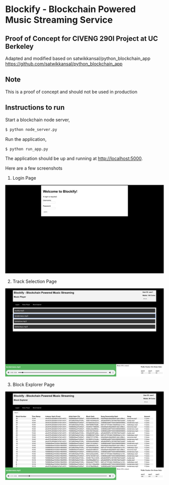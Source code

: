 # Blockify - Blockchain Powered Music Streaming Service
## Proof of Concept for CIVENG 290I Project at UC Berkeley

Adapted and modified based on satwikkansal/python_blockchain_app
https://github.com/satwikkansal/python_blockchain_app

## Note
This is a proof of concept and should not be used in production


## Instructions to run

Start a blockchain node server,

```sh
$ python node_server.py
```

Run the application,

```sh
$ python run_app.py
```

The application should be up and running at [http://localhost:5000](http://localhost:5000).

Here are a few screenshots

1. Login Page

![image.png](https://github.com/ZiningW/Blockify/raw/master/screenshots/Login.png)

2. Track Selection Page

![image.png](https://github.com/ZiningW/Blockify/raw/master/screenshots/Music.png)

3. Block Explorer Page

![image.png](https://github.com/ZiningW/Blockify/raw/master/screenshots/Explorer.png)

